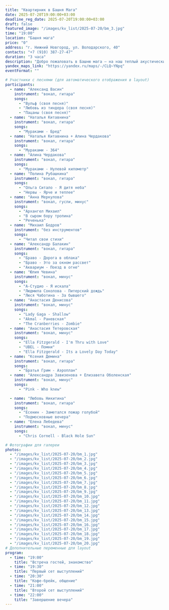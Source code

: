 ```yaml
---
title: "Квартирник в Башня Мага"
date: 2025-07-20T19:00:00+03:00
deadline_reg_date: 2025-07-20T19:00:00+03:00
draft: false
featured_image: "/images/kv_list/2025-07-20/bm_3.jpg"
time: "19:00"
location: "Башня мага"
price: "0"
address: "г. Нижний Новгород, ул. Володарского, 40"
contacts: "+7 (910) 387-27-47"
duration: "3 часа"
description: "Добро пожаловать в Башню мага — на наш теплый акустический концерт"
yandex_maps_link: "https://yandex.ru/maps/-/CLQ~YNpq"
eventFormat: ""

# Участники с песнями (для автоматического отображения в layout)
participants:
  - name: "Александ Васин"
    instrument: "вокал, гитара"
    songs:
      - "Вульф (своя песня)"
      - "Любовь из тиндера (своя песня)"
      - "Пацаны (своя песня)"
  - name: "Наталья Китавнина"
    instrument: "вокал, гитара"
    songs:
      - "Мураками - Бред"
  - name: "Наталья Китавнина + Алина Чердакова"
    instrument: "вокал, гитара"
    songs:
      - "Мураками - 364"
  - name: "Алина Чердакова"
    instrument: "вокал, гитара"
    songs:
      - "Мураками - Нулевой километр"
  - name: "Полина Рубашкина"
    instrument: "вокал, гитара"
    songs:
      - "Ольга Ситало - Я дитя неба"
      - "Нервы - Ярче и теплее"
  - name: "Анна Меркулова"
    instrument: "вокал, гусли, минус"
    songs:
      - "Архангел Михаил"
      - "В сыром бору тропина"
      - "Реченька"
  - name: "Михаил Бодров"
    instrument: "без инструментов"
    songs:
      - "Читал свои стихи"
  - name: "Александр Балакин"
    instrument: "вокал, гитара"
    songs:
      - "Браво - Дорога в облака"
      - "Браво - Это за окном рассвет"
      - "Аквариум - Поезд в огне"
  - name: "Юлия Чевина"
    instrument: "вокал, минус"
    songs:
      - "А-Студио - Я искала"
      - "Людмила Соколова - Питерский дождь"
      - "Люся Чаботина - За бывшего"
  - name: "Анастасия Денисовa"
    instrument: "вокал, минус"
    songs:
      - "Lady Gaga - Shallow"
      - "Akmal - Раневская"
      - "The Cranberries - Zombie"
  - name: "Анастасия Тетеровская"
    instrument: "вокал, минус"
    songs:
      - "Ella Fitzgerald - I'm Thru with Love"
      - "UBEL - Помни"
      - "Ella Fitzgerald - Its a Lovely Day Today"
  - name: "Ксения Демина"
    instrument: "вокал, гитара"
    songs:
      - "Братья Грим - Аэроплан"
  - name: "Александра Завизенова + Елизавета Оболенская"
    instrument: "вокал, минус"
    songs:
      - "Pink - Who knew"

  - name: "Любовь Никитина"
    instrument: "вокал, гитара"
    songs:
      - "Eceнин - Заметался пожар голубой"
      - "Подмосковные вечера"
  - name: "Eлена Лебедева"
    instrument: "вокал, минус"
    songs:
      - "Chris Cornell - Black Hole Sun"

# Фотографии для галереи
photos:
  - "/images/kv_list/2025-07-20/bm_1.jpg"
  - "/images/kv_list/2025-07-20/bm_2.jpg"
  - "/images/kv_list/2025-07-20/bm_3.jpg"
  - "/images/kv_list/2025-07-20/bm_4.jpg"
  - "/images/kv_list/2025-07-20/bm_5.jpg"
  - "/images/kv_list/2025-07-20/bm_6.jpg"
  - "/images/kv_list/2025-07-20/bm_7.jpg"
  - "/images/kv_list/2025-07-20/bm_8.jpg"
  - "/images/kv_list/2025-07-20/bm_9.jpg"
  - "/images/kv_list/2025-07-20/bm_10.jpg"
  - "/images/kv_list/2025-07-20/bm_11.jpg"
  - "/images/kv_list/2025-07-20/bm_12.jpg"
  - "/images/kv_list/2025-07-20/bm_13.jpg"
  - "/images/kv_list/2025-07-20/bm_14.jpg"
  - "/images/kv_list/2025-07-20/bm_15.jpg"
  - "/images/kv_list/2025-07-20/bm_16.jpg"
  - "/images/kv_list/2025-07-20/bm_17.jpg"
  - "/images/kv_list/2025-07-20/bm_18.jpg"
  - "/images/kv_list/2025-07-20/bm_19.jpg"
  - "/images/kv_list/2025-07-20/bm_20.jpg"
# Дополнительные переменные для layout
program:
  - time: "19:00"
    title: "Встреча гостей, знакомство"
  - time: "19:30"
    title: "Первый сет выступлений"
  - time: "20:30"
    title: "Кофе-брейк, общение"
  - time: "21:00"
    title: "Второй сет выступлений"
  - time: "22:00"
    title: "Завершение вечера"
---
```

